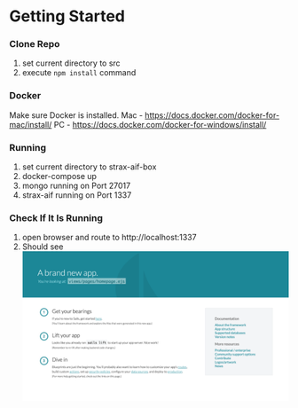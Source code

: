 # Getting Started

### Clone Repo
1. set current directory to src 
2. execute `npm install` command

### Docker
Make sure Docker is installed.
Mac - https://docs.docker.com/docker-for-mac/install/
PC - https://docs.docker.com/docker-for-windows/install/

### Running
1. set current directory to strax-aif-box
2. docker-compose up
3. mongo running on Port 27017
4. strax-aif running on Port 1337

### Check If It Is Running
1. open browser and route to http://localhost:1337
2. Should see ![Sails Home Page](../assets/sails_home.png)

